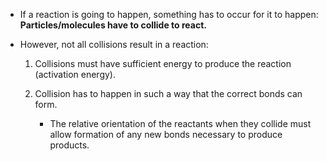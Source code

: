 
- If a reaction is going to happen, something has to occur for it to happen: **Particles/molecules have to collide to react.**

- However, not all collisions result in a reaction:
	1. Collisions must have sufficient energy to produce the reaction (activation energy).

	2. Collision has to happen in such a way that the correct bonds can form.
		- The relative orientation of the reactants when they collide must allow formation of any new bonds necessary to produce products.


